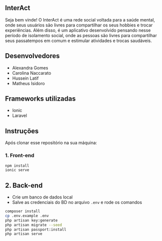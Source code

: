 ## InterAct

Seja bem vinde! O InterAct é uma rede social voltada para a saúde mental, onde seus usuários são livres para compartilhar os seus hobbies e trocar experiências.
Além disso, é um aplicativo desenvolvido pensando nesse período de isolamento social, onde as pessoas são livres para compartilhar seus passatempos em comum e
estimular atividades e trocas saudáveis.

## Desenvolvedores
- Alexandra Gomes
- Carolina Naccarato
- Hussein Latif
- Matheus Isidoro

## Frameworks utilizadas
- Ionic
- Laravel

## Instruções
Após clonar esse repositório na sua máquina:
### 1. Front-end
```bash
npm install
ionic serve
```

## 2. Back-end
- Crie um banco de dados local
- Salve as credenciais do BD no arquivo ```.env``` e rode os comandos
```bash
composer install
cp .env.example .env
php artisan key:generate
php artisan migrate --seed
php artisan passport:install
php artisan serve
```
